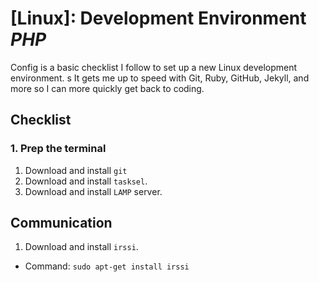[Linux]: Development Environment *PHP*
=================================

Config is a basic checklist I follow to set up a new Linux development environment. s
It gets me up to speed with Git, Ruby, GitHub, Jekyll, and more so I can more quickly get back to coding.

## Checklist

### 1. Prep the terminal

1. Download and install `git`
2. Download and install `tasksel`.
3. Download and install `LAMP` server.

## Communication

1. Download and install `irssi`.
  - Command: `sudo apt-get install irssi`

